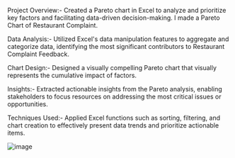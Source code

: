 Project Overview:- 
Created a Pareto chart in Excel to analyze and prioritize key factors and facilitating data-driven decision-making. I made a Pareto Chart of Restaurant Complaint.

Data Analysis:-
Utilized Excel's data manipulation features to aggregate and categorize data, identifying the most significant contributors to Restaurant Complaint Feedback.

Chart Design:- 
Designed a visually compelling Pareto chart that visually represents the cumulative impact of factors.

Insights:-
Extracted actionable insights from the Pareto analysis, enabling stakeholders to focus resources on addressing the most critical issues or opportunities.

Techniques Used:- 
Applied Excel functions such as sorting, filtering, and chart creation to effectively present data trends and prioritize actionable items.


![image](https://github.com/user-attachments/assets/db432074-2627-43b9-81fd-6d5a4f7c131e)
